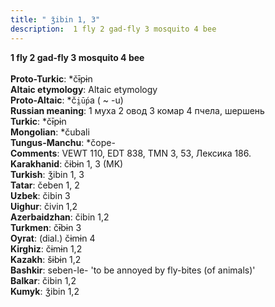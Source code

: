 ```yaml
---
title: " ǯibin 1, 3"
description:  1 fly 2 gad-fly 3 mosquito 4 bee
---
```

<strong> 1 fly 2 gad-fly 3 mosquito 4 bee</strong><br><br>
<strong>Proto-Turkic</strong>:  *čɨ̄pɨn<br>
<strong>Altaic etymology</strong>:  Altaic etymology<br>
<strong> Proto-Altaic</strong>:  *č`i̯ū́p`a ( ~ -u)<br>
<strong>Russian meaning</strong>:  1 муха 2 овод 3 комар 4 пчела, шершень<br>
<strong>Turkic</strong>:  *čɨ̄pɨn<br>
<strong>Mongolian</strong>:  *čubali<br>
<strong>Tungus-Manchu</strong>:  *čope-<br>
<strong>Comments</strong>:  VEWT 110, EDT 838, TMN 3, 53, Лексика 186.<br>
<strong>Karakhanid</strong>:  čɨbɨn 1, 3 (MK)<br>
<strong>Turkish</strong>:  ǯibin 1, 3<br>
<strong>Tatar</strong>:  čeben 1, 2<br>
<strong>Uzbek</strong>:  čibin 3<br>
<strong>Uighur</strong>:  čivin 1,2<br>
<strong>Azerbaidzhan</strong>:  čibin 1,2<br>
<strong>Turkmen</strong>:  čɨ̄bɨn 3<br>
<strong>Oyrat</strong>:  (dial.) čɨmɨn 4<br>
<strong>Kirghiz</strong>:  čɨmɨn 1,2<br>
<strong>Kazakh</strong>:  šɨbɨn 1,2<br>
<strong>Bashkir</strong>:  seben-le- 'to be annoyed by fly-bites (of animals)'<br>
<strong>Balkar</strong>:  čibin 1,2<br>
<strong>Kumyk</strong>:  ǯibin 1,2<br>


